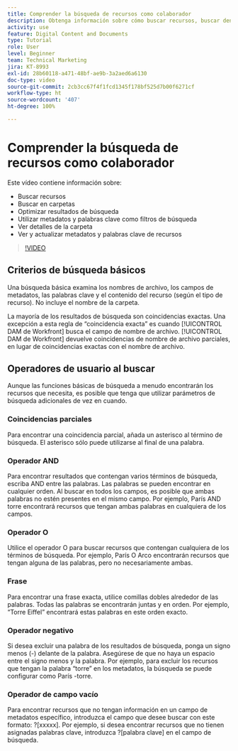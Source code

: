 ```yaml
---
title: Comprender la búsqueda de recursos como colaborador
description: Obtenga información sobre cómo buscar recursos, buscar dentro de carpetas, optimizar los resultados de búsqueda, usar metadatos y palabras clave como filtros de búsqueda en [!UICONTROL DAM de Workfront].
activity: use
feature: Digital Content and Documents
type: Tutorial
role: User
level: Beginner
team: Technical Marketing
jira: KT-8993
exl-id: 28b60118-a471-48bf-ae9b-3a2aed6a6130
doc-type: video
source-git-commit: 2cb3cc67f4f1fcd1345f178bf525d7b00f6271cf
workflow-type: ht
source-wordcount: '407'
ht-degree: 100%

---
```


# Comprender la búsqueda de recursos como colaborador

Este vídeo contiene información sobre:

* Buscar recursos
* Buscar en carpetas
* Optimizar resultados de búsqueda
* Utilizar metadatos y palabras clave como filtros de búsqueda
* Ver detalles de la carpeta
* Ver y actualizar metadatos y palabras clave de recursos

>[!VIDEO](https://video.tv.adobe.com/v/335253/?quality=12&learn=on)

## Criterios de búsqueda básicos

Una búsqueda básica examina los nombres de archivo, los campos de metadatos, las palabras clave y el contenido del recurso (según el tipo de recurso). No incluye el nombre de la carpeta.

La mayoría de los resultados de búsqueda son coincidencias exactas. Una excepción a esta regla de “coincidencia exacta” es cuando [!UICONTROL DAM de Workfront] busca el campo de nombre de archivo. [!UICONTROL DAM de Workfront] devuelve coincidencias de nombre de archivo parciales, en lugar de coincidencias exactas con el nombre de archivo.

## Operadores de usuario al buscar

Aunque las funciones básicas de búsqueda a menudo encontrarán los recursos que necesita, es posible que tenga que utilizar parámetros de búsqueda adicionales de vez en cuando.

### Coincidencias parciales

Para encontrar una coincidencia parcial, añada un asterisco al término de búsqueda. El asterisco sólo puede utilizarse al final de una palabra.

### Operador AND

Para encontrar resultados que contengan varios términos de búsqueda, escriba AND entre las palabras. Las palabras se pueden encontrar en cualquier orden. Al buscar en todos los campos, es posible que ambas palabras no estén presentes en el mismo campo. Por ejemplo, París AND torre encontrará recursos que tengan ambas palabras en cualquiera de los campos.

### Operador O

Utilice el operador O para buscar recursos que contengan cualquiera de los términos de búsqueda. Por ejemplo, París O Arco encontrarán recursos que tengan alguna de las palabras, pero no necesariamente ambas.

### Frase

Para encontrar una frase exacta, utilice comillas dobles alrededor de las palabras. Todas las palabras se encontrarán juntas y en orden. Por ejemplo, “Torre Eiffel” encontrará estas palabras en este orden exacto.

### Operador negativo

Si desea excluir una palabra de los resultados de búsqueda, ponga un signo menos (-) delante de la palabra. Asegúrese de que no haya un espacio entre el signo menos y la palabra. Por ejemplo, para excluir los recursos que tengan la palabra “torre” en los metadatos, la búsqueda se puede configurar como París -torre.

### Operador de campo vacío

Para encontrar recursos que no tengan información en un campo de metadatos específico, introduzca el campo que desee buscar con este formato: ?[xxxxx]. Por ejemplo, si desea encontrar recursos que no tienen asignadas palabras clave, introduzca ?[palabra clave] en el campo de búsqueda.
